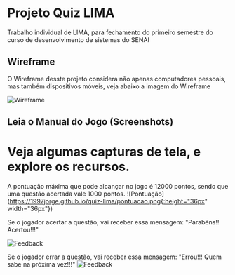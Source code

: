 # Projeto Quiz LIMA
Trabalho individual de LIMA, para fechamento do primeiro semestre do curso de desenvolvimento de sistemas do SENAI 

## Wireframe
O Wireframe desste projeto considera não apenas computadores pessoais, mas também dispositivos móveis, veja abaixo a imagem do Wireframe

![Wireframe](https://1997jorge.github.io/quiz-lima/Jorge%20-%20Wireframe.png)

## Leia o Manual do Jogo (Screenshots)
# Veja algumas capturas de tela, e explore os recursos.

A pontuação máxima que pode alcançar no jogo é 12000 pontos, sendo que uma questão acertada vale 1000 pontos.
![Pontuação](https://1997jorge.github.io/quiz-lima/pontuacao.png{:height="36px" width="36px"})

Se o jogador acertar a questão, vai receber essa mensagem: "Parabéns!! Acertou!!!"

![Feedback](https://1997jorge.github.io/quiz-lima/exemplo.png)

Se o jogador errar a questão, vai receber essa mensagem: "Errou!!! Quem sabe na próxima vez!!!"
![Feedback](https://1997jorge.github.io/quiz-lima/exemplo2.png)

